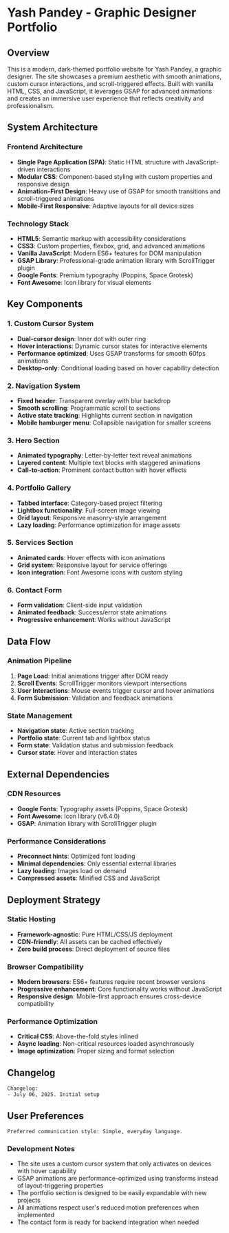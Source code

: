 # Yash Pandey - Graphic Designer Portfolio

## Overview

This is a modern, dark-themed portfolio website for Yash Pandey, a graphic designer. The site showcases a premium aesthetic with smooth animations, custom cursor interactions, and scroll-triggered effects. Built with vanilla HTML, CSS, and JavaScript, it leverages GSAP for advanced animations and creates an immersive user experience that reflects creativity and professionalism.

## System Architecture

### Frontend Architecture
- **Single Page Application (SPA)**: Static HTML structure with JavaScript-driven interactions
- **Modular CSS**: Component-based styling with custom properties and responsive design
- **Animation-First Design**: Heavy use of GSAP for smooth transitions and scroll-triggered animations
- **Mobile-First Responsive**: Adaptive layouts for all device sizes

### Technology Stack
- **HTML5**: Semantic markup with accessibility considerations
- **CSS3**: Custom properties, flexbox, grid, and advanced animations
- **Vanilla JavaScript**: Modern ES6+ features for DOM manipulation
- **GSAP Library**: Professional-grade animation library with ScrollTrigger plugin
- **Google Fonts**: Premium typography (Poppins, Space Grotesk)
- **Font Awesome**: Icon library for visual elements

## Key Components

### 1. Custom Cursor System
- **Dual-cursor design**: Inner dot with outer ring
- **Hover interactions**: Dynamic cursor states for interactive elements
- **Performance optimized**: Uses GSAP transforms for smooth 60fps animations
- **Desktop-only**: Conditional loading based on hover capability detection

### 2. Navigation System
- **Fixed header**: Transparent overlay with blur backdrop
- **Smooth scrolling**: Programmatic scroll to sections
- **Active state tracking**: Highlights current section in navigation
- **Mobile hamburger menu**: Collapsible navigation for smaller screens

### 3. Hero Section
- **Animated typography**: Letter-by-letter text reveal animations
- **Layered content**: Multiple text blocks with staggered animations
- **Call-to-action**: Prominent contact button with hover effects

### 4. Portfolio Gallery
- **Tabbed interface**: Category-based project filtering
- **Lightbox functionality**: Full-screen image viewing
- **Grid layout**: Responsive masonry-style arrangement
- **Lazy loading**: Performance optimization for image assets

### 5. Services Section
- **Animated cards**: Hover effects with icon animations
- **Grid system**: Responsive layout for service offerings
- **Icon integration**: Font Awesome icons with custom styling

### 6. Contact Form
- **Form validation**: Client-side input validation
- **Animated feedback**: Success/error state animations
- **Progressive enhancement**: Works without JavaScript

## Data Flow

### Animation Pipeline
1. **Page Load**: Initial animations trigger after DOM ready
2. **Scroll Events**: ScrollTrigger monitors viewport intersections
3. **User Interactions**: Mouse events trigger cursor and hover animations
4. **Form Submission**: Validation and feedback animations

### State Management
- **Navigation state**: Active section tracking
- **Portfolio state**: Current tab and lightbox status
- **Form state**: Validation status and submission feedback
- **Cursor state**: Hover and interaction states

## External Dependencies

### CDN Resources
- **Google Fonts**: Typography assets (Poppins, Space Grotesk)
- **Font Awesome**: Icon library (v6.4.0)
- **GSAP**: Animation library with ScrollTrigger plugin

### Performance Considerations
- **Preconnect hints**: Optimized font loading
- **Minimal dependencies**: Only essential external libraries
- **Lazy loading**: Images load on demand
- **Compressed assets**: Minified CSS and JavaScript

## Deployment Strategy

### Static Hosting
- **Framework-agnostic**: Pure HTML/CSS/JS deployment
- **CDN-friendly**: All assets can be cached effectively
- **Zero build process**: Direct deployment of source files

### Browser Compatibility
- **Modern browsers**: ES6+ features require recent browser versions
- **Progressive enhancement**: Core functionality works without JavaScript
- **Responsive design**: Mobile-first approach ensures cross-device compatibility

### Performance Optimization
- **Critical CSS**: Above-the-fold styles inlined
- **Async loading**: Non-critical resources loaded asynchronously
- **Image optimization**: Proper sizing and format selection

## Changelog

```
Changelog:
- July 06, 2025. Initial setup
```

## User Preferences

```
Preferred communication style: Simple, everyday language.
```

### Development Notes
- The site uses a custom cursor system that only activates on devices with hover capability
- GSAP animations are performance-optimized using transforms instead of layout-triggering properties
- The portfolio section is designed to be easily expandable with new projects
- All animations respect user's reduced motion preferences when implemented
- The contact form is ready for backend integration when needed